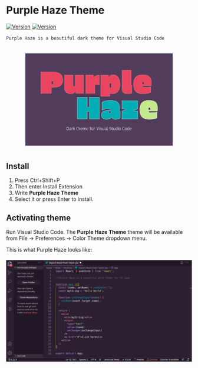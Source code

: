 # Purple Haze Theme
[![Version](https://img.shields.io/badge/Version-1.0.0-e94560.svg)]()
[![Version](https://img.shields.io/badge/Contribute-PRs-e94560.svg)](https://github.com/fmm312/purple-haze/pulls)

```
Purple Haze is a beautiful dark theme for Visual Studio Code
```

<div style="text-align:center; margin-bottom: 40px">
<img src="./assets/logo.jpg" alt="Purple Haze logo" style="width:400px; margin-top: 20px"/>
</div>

## Install

1.  Press Ctrl+Shift+P
2.  Then enter Install Extension
3.  Write **Purple Haze Theme**
4.  Select it or press Enter to install.

## Activating theme
Run Visual Studio Code. The **Purple Haze Theme** theme will be available from File -> Preferences -> Color Theme dropdown menu.

This is what Purple Haze looks like:
<div style="text-align:center; margin-top: 20px">
<img src="./assets/screenshot.png" alt="Purple Haze screenshot" />
</div>


